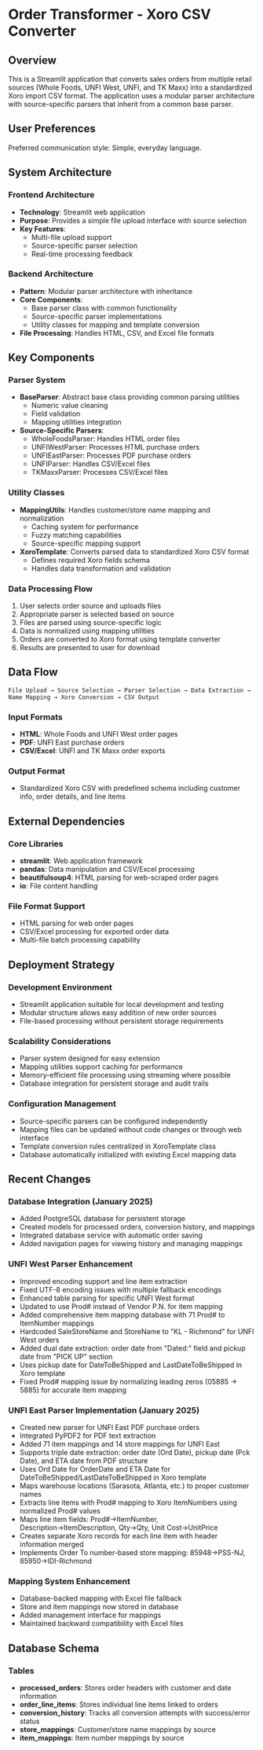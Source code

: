 # Order Transformer - Xoro CSV Converter

## Overview

This is a Streamlit application that converts sales orders from multiple retail sources (Whole Foods, UNFI West, UNFI, and TK Maxx) into a standardized Xoro import CSV format. The application uses a modular parser architecture with source-specific parsers that inherit from a common base parser.

## User Preferences

Preferred communication style: Simple, everyday language.

## System Architecture

### Frontend Architecture
- **Technology**: Streamlit web application
- **Purpose**: Provides a simple file upload interface with source selection
- **Key Features**: 
  - Multi-file upload support
  - Source-specific parser selection
  - Real-time processing feedback

### Backend Architecture
- **Pattern**: Modular parser architecture with inheritance
- **Core Components**:
  - Base parser class with common functionality
  - Source-specific parser implementations
  - Utility classes for mapping and template conversion
- **File Processing**: Handles HTML, CSV, and Excel file formats

## Key Components

### Parser System
- **BaseParser**: Abstract base class providing common parsing utilities
  - Numeric value cleaning
  - Field validation
  - Mapping utilities integration
- **Source-Specific Parsers**:
  - WholeFoodsParser: Handles HTML order files
  - UNFIWestParser: Processes HTML purchase orders
  - UNFIEastParser: Processes PDF purchase orders
  - UNFIParser: Handles CSV/Excel files
  - TKMaxxParser: Processes CSV/Excel files

### Utility Classes
- **MappingUtils**: Handles customer/store name mapping and normalization
  - Caching system for performance
  - Fuzzy matching capabilities
  - Source-specific mapping support
- **XoroTemplate**: Converts parsed data to standardized Xoro CSV format
  - Defines required Xoro fields schema
  - Handles data transformation and validation

### Data Processing Flow
1. User selects order source and uploads files
2. Appropriate parser is selected based on source
3. Files are parsed using source-specific logic
4. Data is normalized using mapping utilities
5. Orders are converted to Xoro format using template converter
6. Results are presented to user for download

## Data Flow

```
File Upload → Source Selection → Parser Selection → Data Extraction → 
Name Mapping → Xoro Conversion → CSV Output
```

### Input Formats
- **HTML**: Whole Foods and UNFI West order pages
- **PDF**: UNFI East purchase orders
- **CSV/Excel**: UNFI and TK Maxx order exports

### Output Format
- Standardized Xoro CSV with predefined schema including customer info, order details, and line items

## External Dependencies

### Core Libraries
- **streamlit**: Web application framework
- **pandas**: Data manipulation and CSV/Excel processing
- **beautifulsoup4**: HTML parsing for web-scraped order pages
- **io**: File content handling

### File Format Support
- HTML parsing for web order pages
- CSV/Excel processing for exported order data
- Multi-file batch processing capability

## Deployment Strategy

### Development Environment
- Streamlit application suitable for local development and testing
- Modular structure allows easy addition of new order sources
- File-based processing without persistent storage requirements

### Scalability Considerations
- Parser system designed for easy extension
- Mapping utilities support caching for performance
- Memory-efficient file processing using streaming where possible
- Database integration for persistent storage and audit trails

### Configuration Management
- Source-specific parsers can be configured independently
- Mapping files can be updated without code changes or through web interface
- Template conversion rules centralized in XoroTemplate class
- Database automatically initialized with existing Excel mapping data

## Recent Changes

### Database Integration (January 2025)
- Added PostgreSQL database for persistent storage
- Created models for processed orders, conversion history, and mappings
- Integrated database service with automatic order saving
- Added navigation pages for viewing history and managing mappings

### UNFI West Parser Enhancement
- Improved encoding support and line item extraction
- Fixed UTF-8 encoding issues with multiple fallback encodings
- Enhanced table parsing for specific UNFI West format
- Updated to use Prod# instead of Vendor P.N. for item mapping
- Added comprehensive item mapping database with 71 Prod# to ItemNumber mappings
- Hardcoded SaleStoreName and StoreName to "KL - Richmond" for UNFI West orders
- Added dual date extraction: order date from "Dated:" field and pickup date from "PICK UP" section
- Uses pickup date for DateToBeShipped and LastDateToBeShipped in Xoro template
- Fixed Prod# mapping issue by normalizing leading zeros (05885 -> 5885) for accurate item mapping

### UNFI East Parser Implementation (January 2025)
- Created new parser for UNFI East PDF purchase orders
- Integrated PyPDF2 for PDF text extraction
- Added 71 item mappings and 14 store mappings for UNFI East
- Supports triple date extraction: order date (Ord Date), pickup date (Pck Date), and ETA date from PDF structure
- Uses Ord Date for OrderDate and ETA Date for DateToBeShipped/LastDateToBeShipped in Xoro template
- Maps warehouse locations (Sarasota, Atlanta, etc.) to proper customer names
- Extracts line items with Prod# mapping to Xoro ItemNumbers using normalized Prod# values
- Maps line item fields: Prod#→ItemNumber, Description→ItemDescription, Qty→Qty, Unit Cost→UnitPrice
- Creates separate Xoro records for each line item with header information merged
- Implements Order To number-based store mapping: 85948→PSS-NJ, 85950→IDI-Richmond

### Mapping System Enhancement
- Database-backed mapping with Excel file fallback
- Store and item mappings now stored in database
- Added management interface for mappings
- Maintained backward compatibility with Excel files

## Database Schema

### Tables
- **processed_orders**: Stores order headers with customer and date information
- **order_line_items**: Stores individual line items linked to orders
- **conversion_history**: Tracks all conversion attempts with success/error status
- **store_mappings**: Customer/store name mappings by source
- **item_mappings**: Item number mappings by source